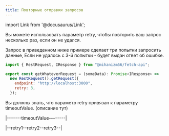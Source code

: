 ```yaml
---
title: Повторные отправки запросов
---
```


import Link from '@docusaurus/Link';

Вы можете использовать параметр retry, чтобы повторить ваш запрос несколько раз, если он не удался.

Запрос в приведенном ниже примере сделает три попытки запросить данные,
Если не удалось с 3-й попытки - будет выдан ответ об ошибке.


```javascript
import { RestRequest, IResponse } from "@mihanizm56/fetch-api";

export const getWhateverRequest = (someData): Promise<IResponse> =>
  new RestRequest().getRequest({
    endpoint: "http://localhost:3000",
    retry: 3,
  });
```


Вы должны знать, что параметр retry привязан к параметру timeoutValue. (описание <Link to='./request-timeout'>тут</Link>)

|-------timeoutValue--------|

|--retry1--retry2--retry3--|